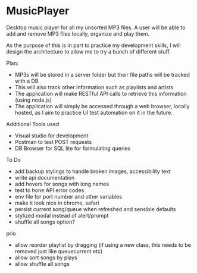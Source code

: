 # MusicPlayer
Desktop music player for all my unsorted MP3 files. A user will be able to add and remove MP3 files locally, organize and play them.

As the purpose of this is in part to practice my development skills, I will design the architecture to allow me to try a bunch of different stuff.

Plan:
- MP3s will be stored in a server folder but their file paths will be tracked with a DB 
- This will also track other information such as playlists and artists
- The application will make RESTful API calls to retrieve this information (using node.js)
- The application will simply be accessed through a web browser, locally hosted, as I aim to practice UI test automation on it in the future.


Additional Tools used
- Visual studio for development
- Postman to test POST requests
- DB Browser for SQL lite for formulating queries

To Do
- add backup stylings to handle broken images, accessibility text
- write api documentation
- add hovers for songs with long names
- test to hone API error codes
- env file for port number and other variables
- make it look nice in chrome, safari
- persist current song/queue when refreshed and sensible defaults
- stylized modal instead of alert/prompt
- shuffle all songs option?

prio
- allow reorder playlist by dragging (if using a new class, this needs to be removed just like queuecurrent etc)
- allow sort songs by plays
- allow shuffle all songs

